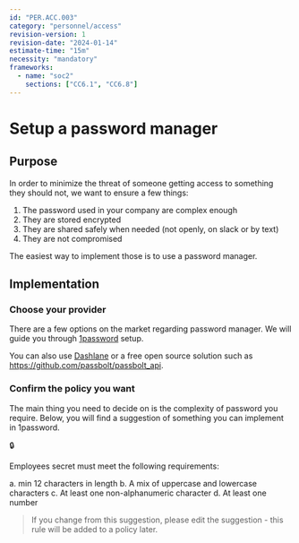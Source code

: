 ```yaml
---
id: "PER.ACC.003"
category: "personnel/access"
revision-version: 1
revision-date: "2024-01-14"
estimate-time: "15m"
necessity: "mandatory"
frameworks:
  - name: "soc2"
    sections: ["CC6.1", "CC6.8"]
---
```


# Setup a password manager

## Purpose

In order to minimize the threat of someone getting access to something they
should not, we want to ensure a few things:

1. The password used in your company are complex enough
2. They are stored encrypted
3. They are shared safely when needed (not openly, on slack or by text)
4. They are not compromised

The easiest way to implement those is to use a password manager.

## Implementation

### Choose your provider

There are a few options on the market regarding password manager. We will guide
you through [1password](https://1password.com/) setup.

You can also use [Dashlane](https://www.dashlane.com/) or a free open source
solution such as https://github.com/passbolt/passbolt_api.

### Confirm the policy you want

The main thing you need to decide on is the complexity of password you require.
Below, you will find a suggestion of something you can implement in 1password.

<aside>
🔒

Employees secret must meet the following requirements:

a. min 12 characters in length b. A mix of uppercase and lowercase characters c.
At least one non-alphanumeric character d. At least one number

</aside>

> If you change from this suggestion, please edit the suggestion - this rule
> will be added to a policy later.
